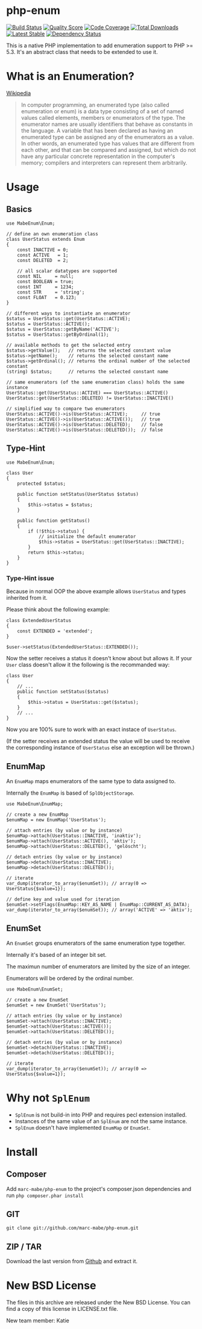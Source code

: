 # php-enum
[![Build Status](https://secure.travis-ci.org/marc-mabe/php-enum.png?branch=master)](http://travis-ci.org/marc-mabe/php-enum)
[![Quality Score](https://scrutinizer-ci.com/g/marc-mabe/php-enum/badges/quality-score.png?s=7dfddb19a12314ecc5f05eeb2b297bdde3ad2623)](https://scrutinizer-ci.com/g/marc-mabe/php-enum/)
[![Code Coverage](https://scrutinizer-ci.com/g/marc-mabe/php-enum/badges/coverage.png?s=8442d532fad964fd3d8afe493ac2d0d65162306a)](https://scrutinizer-ci.com/g/marc-mabe/php-enum/)
[![Total Downloads](https://poser.pugx.org/marc-mabe/php-enum/downloads.png)](https://packagist.org/packages/marc-mabe/php-enum)
[![Latest Stable](https://poser.pugx.org/marc-mabe/php-enum/v/stable.png)](https://packagist.org/packages/marc-mabe/php-enum)
[![Dependency Status](https://www.versioneye.com/php/marc-mabe:php-enum/dev-master/badge.png)](https://www.versioneye.com/php/marc-mabe:php-enum/dev-master)

This is a native PHP implementation to add enumeration support to PHP >= 5.3.
It's an abstract class that needs to be extended to use it.


# What is an Enumeration?

[Wikipedia](http://wikipedia.org/wiki/Enumerated_type)
> In computer programming, an enumerated type (also called enumeration or enum)
> is a data type consisting of a set of named values called elements, members
> or enumerators of the type. The enumerator names are usually identifiers that
> behave as constants in the language. A variable that has been declared as
> having an enumerated type can be assigned any of the enumerators as a value.
> In other words, an enumerated type has values that are different from each
> other, and that can be compared and assigned, but which do not have any
> particular concrete representation in the computer's memory; compilers and
> interpreters can represent them arbitrarily.


# Usage

## Basics

    use MabeEnum\Enum;

    // define an own enumeration class
    class UserStatus extends Enum
    {
        const INACTIVE = 0;
        const ACTIVE   = 1;
        const DELETED  = 2;

        // all scalar datatypes are supported
        const NIL     = null;
        const BOOLEAN = true;
        const INT     = 1234;
        const STR     = 'string';
        const FLOAT   = 0.123;
    }
    
    // different ways to instantiate an enumerator
    $status = UserStatus::get(UserStatus::ACTIVE);
    $status = UserStatus::ACTIVE();
    $status = UserStatus::getByName('ACTIVE');
    $status = UserStatus::getByOrdinal(1);
    
    // available methods to get the selected entry
    $status->getValue();   // returns the selected constant value
    $status->getName();    // returns the selected constant name
    $status->getOrdinal(); // returns the ordinal number of the selected constant
    (string) $status;      // returns the selected constant name
    
    // same enumerators (of the same enumeration class) holds the same instance
    UserStatus::get(UserStatus::ACTIVE) === UserStatus::ACTIVE()
    UserStatus::get(UserStatus::DELETED) != UserStatus::INACTIVE()

    // simplified way to compare two enumerators
    UserStatus::ACTIVE()->is(UserStatus::ACTIVE);     // true
    UserStatus::ACTIVE()->is(UserStatus::ACTIVE());   // true
    UserStatus::ACTIVE()->is(UserStatus::DELETED);    // false
    UserStatus::ACTIVE()->is(UserStatus::DELETED());  // false


## Type-Hint
    
    use MabeEnum\Enum;

    class User
    {
        protected $status;
    
        public function setStatus(UserStatus $status)
        {
            $this->status = $status;
        }
    
        public function getStatus()
        {
            if (!$this->status) {
                // initialize the default enumerator
                $this->status = UserStatus::get(UserStatus::INACTIVE);
            }
            return $this->status;
        }
    }

### Type-Hint issue

Because in normal OOP the above example allows `UserStatus` and types inherited from it.

Please think about the following example:

    class ExtendedUserStatus
    {
        const EXTENDED = 'extended';
    }

    $user->setStatus(ExtendedUserStatus::EXTENDED());

Now the setter receives a status it doesn't know about but allows it.
If your `User` class doesn't allow it the following is the recommanded way:

    class User
    {
        // ...
        public function setStatus($status)
        {
            $this->status = UserStatus::get($status);
        }
        // ...
    }

Now you are 100% sure to work with an exact instace of `UserStatus`.

(If the setter receives an extended status the value will be used to receive the
corresponding instance of `UserStatus` else an exception will be thrown.)

## EnumMap

An ```EnumMap``` maps enumerators of the same type to data assigned to.

Internally the ```EnumMap``` is based of ```SplObjectStorage```.

    use MabeEnum\EnumMap;

    // create a new EnumMap
    $enumMap = new EnumMap('UserStatus');

    // attach entries (by value or by instance)
    $enumMap->attach(UserStatus::INACTIVE, 'inaktiv');
    $enumMap->attach(UserStatus::ACTIVE(), 'aktiv');
    $enumMap->attach(UserStatus::DELETED(), 'gelöscht');
    
    // detach entries (by value or by instance)
    $enumMap->detach(UserStatus::INACTIVE);
    $enumMap->detach(UserStatus::DELETED());
    
    // iterate
    var_dump(iterator_to_array($enumSet)); // array(0 => UserStatus{$value=1});

    // define key and value used for iteration
    $enumSet->setFlags(EnumMap::KEY_AS_NAME | EnumMap::CURRENT_AS_DATA);
    var_dump(iterator_to_array($enumSet)); // array('ACTIVE' => 'aktiv');


## EnumSet

An ```EnumSet``` groups enumerators of the same enumeration type together.

Internally it's based of an integer bit set.

The maximun number of enumerators are limited by the size of an integer.

Enumerators will be ordered by the ordinal number.

    use MabeEnum\EnumSet;

    // create a new EnumSet
    $enumSet = new EnumSet('UserStatus');

    // attach entries (by value or by instance)
    $enumSet->attach(UserStatus::INACTIVE);
    $enumSet->attach(UserStatus::ACTIVE());
    $enumSet->attach(UserStatus::DELETED());
    
    // detach entries (by value or by instance)
    $enumSet->detach(UserStatus::INACTIVE);
    $enumSet->detach(UserStatus::DELETED());
    
    // iterate
    var_dump(iterator_to_array($enumSet)); // array(0 => UserStatus{$value=1});


# Why not ```SplEnum```

* ```SplEnum``` is not build-in into PHP and requires pecl extension installed.
* Instances of the same value of an ```SplEnum``` are not the same instance.
* ```SplEnum``` doesn't have implemented ```EnumMap``` or ```EnumSet```.


# Install

## Composer

Add ```marc-mabe/php-enum``` to the project's composer.json dependencies and run
```php composer.phar install```

## GIT

```git clone git://github.com/marc-mabe/php-enum.git```

## ZIP / TAR

Download the last version from [Github](https://github.com/marc-mabe/php-enum/tags)
and extract it.


# New BSD License

The files in this archive are released under the New BSD License.
You can find a copy of this license in LICENSE.txt file.

New team member: Katie
